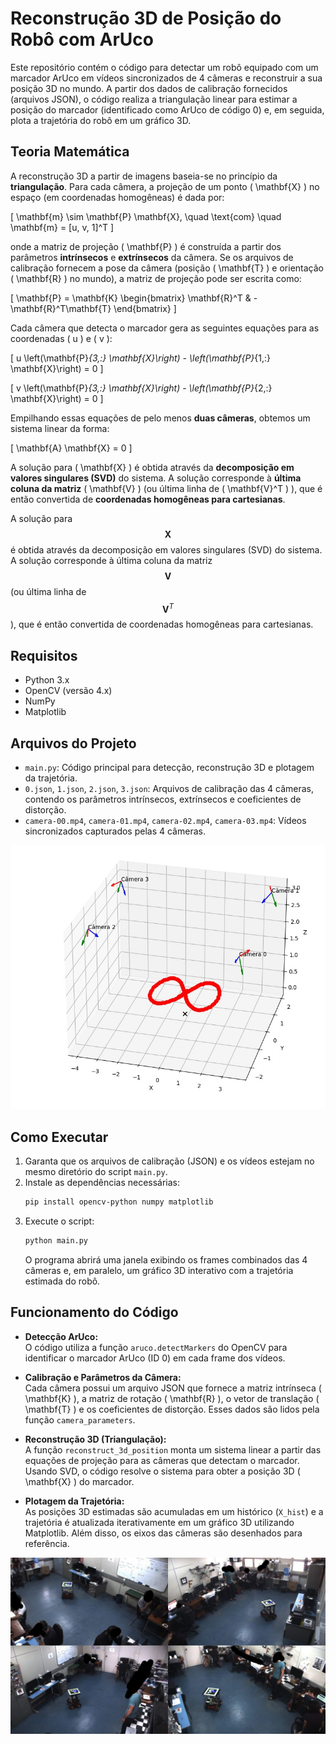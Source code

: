 # Reconstrução 3D de Posição do Robô com ArUco

Este repositório contém o código para detectar um robô equipado com um marcador ArUco em vídeos sincronizados de 4 câmeras e reconstruir a sua posição 3D no mundo. A partir dos dados de calibração fornecidos (arquivos JSON), o código realiza a triangulação linear para estimar a posição do marcador (identificado como ArUco de código 0) e, em seguida, plota a trajetória do robô em um gráfico 3D.

## Teoria Matemática  

A reconstrução 3D a partir de imagens baseia-se no princípio da **triangulação**. Para cada câmera, a projeção de um ponto \( \mathbf{X} \) no espaço (em coordenadas homogêneas) é dada por:  

\[
\mathbf{m} \sim \mathbf{P} \mathbf{X}, \quad \text{com} \quad \mathbf{m} = [u, v, 1]^T
\]

onde a matriz de projeção \( \mathbf{P} \) é construída a partir dos parâmetros **intrínsecos** e **extrínsecos** da câmera. Se os arquivos de calibração fornecem a pose da câmera (posição \( \mathbf{T} \) e orientação \( \mathbf{R} \) no mundo), a matriz de projeção pode ser escrita como:  

\[
\mathbf{P} = \mathbf{K} \begin{bmatrix} \mathbf{R}^T & -\mathbf{R}^T\mathbf{T} \end{bmatrix}
\]

Cada câmera que detecta o marcador gera as seguintes equações para as coordenadas \( u \) e \( v \):  

\[
u \left(\mathbf{P}_{3,:} \mathbf{X}\right) - \left(\mathbf{P}_{1,:} \mathbf{X}\right) = 0
\]

\[
v \left(\mathbf{P}_{3,:} \mathbf{X}\right) - \left(\mathbf{P}_{2,:} \mathbf{X}\right) = 0
\]

Empilhando essas equações de pelo menos **duas câmeras**, obtemos um sistema linear da forma:  

\[
\mathbf{A} \mathbf{X} = 0
\]

A solução para \( \mathbf{X} \) é obtida através da **decomposição em valores singulares (SVD)** do sistema. A solução corresponde à **última coluna da matriz** \( \mathbf{V} \) (ou última linha de \( \mathbf{V}^T \) ), que é então convertida de **coordenadas homogêneas para cartesianas**.  


A solução para $$ \mathbf{X} $$ é obtida através da decomposição em valores singulares (SVD) do sistema. A solução corresponde à última coluna da matriz $$ \mathbf{V} $$ (ou última linha de $$ \mathbf{V}^T $$ ), que é então convertida de coordenadas homogêneas para cartesianas.

## Requisitos

- Python 3.x
- OpenCV (versão 4.x)
- NumPy
- Matplotlib

## Arquivos do Projeto

- `main.py`: Código principal para detecção, reconstrução 3D e plotagem da trajetória.
- `0.json`, `1.json`, `2.json`, `3.json`: Arquivos de calibração das 4 câmeras, contendo os parâmetros intrínsecos, extrínsecos e coeficientes de distorção.
- `camera-00.mp4`, `camera-01.mp4`, `camera-02.mp4`, `camera-03.mp4`: Vídeos sincronizados capturados pelas 4 câmeras.

![images2](images/image1.jpeg)

## Como Executar

1. Garanta que os arquivos de calibração (JSON) e os vídeos estejam no mesmo diretório do script `main.py`.
2. Instale as dependências necessárias:
   ```bash
   pip install opencv-python numpy matplotlib
   ```
3. Execute o script:
   ```bash
   python main.py
   ```
   O programa abrirá uma janela exibindo os frames combinados das 4 câmeras e, em paralelo, um gráfico 3D interativo com a trajetória estimada do robô.

## Funcionamento do Código

- **Detecção ArUco:**  
  O código utiliza a função `aruco.detectMarkers` do OpenCV para identificar o marcador ArUco (ID 0) em cada frame dos vídeos.

- **Calibração e Parâmetros da Câmera:**  
  Cada câmera possui um arquivo JSON que fornece a matriz intrínseca \( \mathbf{K} \), a matriz de rotação \( \mathbf{R} \), o vetor de translação \( \mathbf{T} \) e os coeficientes de distorção. Esses dados são lidos pela função `camera_parameters`.

- **Reconstrução 3D (Triangulação):**  
  A função `reconstruct_3d_position` monta um sistema linear a partir das equações de projeção para as câmeras que detectam o marcador. Usando SVD, o código resolve o sistema para obter a posição 3D \( \mathbf{X} \) do marcador.

- **Plotagem da Trajetória:**  
  As posições 3D estimadas são acumuladas em um histórico (`X_hist`) e a trajetória é atualizada iterativamente em um gráfico 3D utilizando Matplotlib. Além disso, os eixos das câmeras são desenhados para referência.

![images1](images/image2.jpeg)



